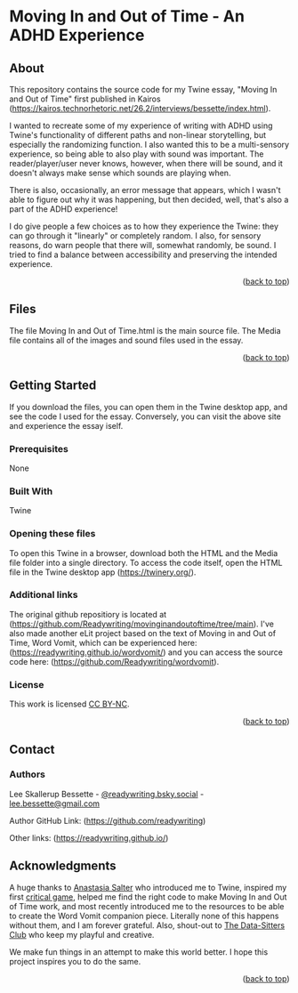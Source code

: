 <a id="readme-top"></a>

<!-- This template is in Markdown, so you can copy and paste it directly into the GitHub ReadMe file and use the formatting included here. Here are some instructions on how to create ReadMe.md files in GitHub: https://docs.github.com/en/account-and-profile/setting-up-and-managing-your-github-profile/customizing-your-profile/managing-your-profile-readme -->

<!-- Instructions and examples below are commented out. Please remove the comment markup on your final document. -->

<!-- Feel free to personalize! You can add additional sections, images, logos, or other content as you wish. We ask that you keep the required sections and formatting so that materials are consistent across the collection. --> 

# Moving In and Out of Time - An ADHD Experience
 
## About
<!-- Required: Include brief prose description of the project and the repository. This description should build on or contextualize the language in your Twine Object, provide concrete contextual information, or describe the possible applications of your Twine or other materials. 100 words is fine, but you’re free to make this as expansive as you wish to help situate readers in your materials and how they might use them. --> 
This repository contains the source code for my Twine essay, "Moving In and Out of Time" first published in Kairos (https://kairos.technorhetoric.net/26.2/interviews/bessette/index.html). 

I wanted to recreate some of my experience of writing with ADHD using Twine's functionality of different paths and non-linear storytelling, but especially the randomizing function. I also wanted this to be a multi-sensory experience, so being able to also play with sound was important. The reader/player/user never knows, however, when there will be sound, and it doesn't always make sense which sounds are playing when. 

There is also, occasionally, an error message that appears, which I wasn't able to figure out why it was happening, but then decided, well, that's also a part of the ADHD experience! 

I do give people a few choices as to how they experience the Twine: they can go through it "linearly" or completely random. I also, for sensory reasons, do warn people that there will, somewhat randomly, be sound. I tried to find a balance between accessibility and preserving the intended experience. 

<p align="right">(<a href="#readme-top">back to top</a>)</p>
 
## Files
<!-- Required: list all files included with brief descriptions -->
The file Moving In and Out of Time.html is the main source file. The Media file contains all of the images and sound files used in the essay. 

<p align="right">(<a href="#readme-top">back to top</a>)</p>
 
## Getting Started
<!-- Give any instructions that readers may need to use your files. -->
If you download the files, you can open them in the Twine desktop app, and see the code I used for the essay. Conversely, you can visit the above site and experience the essay iself.
 
### Prerequisites
<!-- If your files require programs other than Twine, or a specific version of Twine to run, provide instructions here. -->
None
 
### Built With
<!-- If you built files with a program other than Twine, list those programs or link to downloads here. --> 
Twine

### Opening these files
<!-- Provide any necessary instructions for users to get started. You can assume that readers can download a single file and run it, but you may wish to provide guidance about how to handle certain file types or directories. -->

To open this Twine in a browser, download both the HTML and the Media file folder into a single directory. To access the code itself, open the HTML file in the Twine desktop app (https://twinery.org/).

<!-- Ex. This Twine is designed for version xyz. To edit this Twine, download version xyz from Twinery.org here: link. Download HTML and IMG files into a single directory and open in the Twine version xyz desktop program. -->
 
### Additional links
<!-- If desired, including your own GitHub repository, a relevant website, or other -->
The original github repositiory is located at (https://github.com/Readywriting/movinginandoutoftime/tree/main). I've also made another eLit project based on the text of Moving in and Out of Time, Word Vomit, which can be experienced here: (https://readywriting.github.io/wordvomit/) and you can access the source code here: (https://github.com/Readywriting/wordvomit).

### License
<!-- If desired, you may apply your own license to your materials. If so, include a LICENSE.txt file in the root directory of your repository and link to it here. We ask that you consider using open-source licenses like Creative Commons to facilitate readers using and developing your sample resources. Unless you indicate otherwise, all material in EnTwine will be licensed as CC BY-SA 4.0. -->

<!-- Ex. Distributed under the MIT License. See LICENSE.txt for more information. -->
<!-- Ex. CC BY-SA 4.0 license inherited from EnTwine collection. See [slug provided by editors] for more information. -->
This work is licensed [CC BY-NC](https://creativecommons.org/licenses/by-nc/4.0/).

<p align="right">(<a href="#readme-top">back to top</a>)</p>

## Contact

### Authors
Lee Skallerup Bessette  - [@readywriting.bsky.social](https://bsky.app/profile/readywriting.bsky.social) - lee.bessette@gmail.com <!-- include desired contact information -->

Author GitHub Link: (https://github.com/readywriting)

Other links: (https://readywriting.github.io/)

## Acknowledgments
<!-- If desired, list relevant resources you find helpful and would like to give credit to. -->
A huge thanks to [Anastasia Salter](https://github.com/AMSUCF/) who introduced me to Twine, inspired my first [critical game](https://readywriting.github.io/Adjunct-Run/), helped me find the right code to make Moving In and Out of Time work, and most recently introduced me to the resources to be able to create the Word Vomit companion piece. Literally none of this happens without them, and I am forever grateful. Also, shout-out to [The Data-Sitters Club](https://datasittersclub.github.io/site/) who keep my playful and creative. 

We make fun things in an attempt to make this world better. I hope this project inspires you to do the same. 
<p align="right">(<a href="#readme-top">back to top</a>)</p>
 
